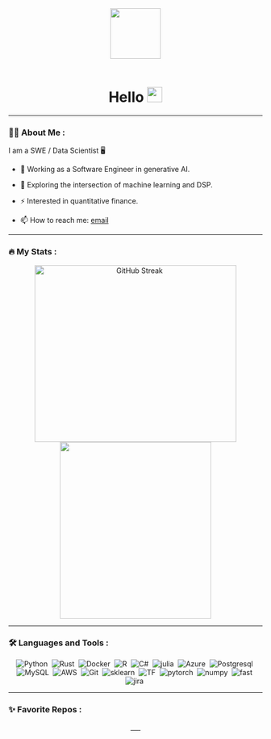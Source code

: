 <div id="header" align="center">
  <img src="https://www.nicepng.com/png/full/176-1762253_circle-water-ocean-blue-wave-aesthetic-overlay-tumblr.png" width="100"/>
</div>


<div align="center" id="badges">
  <!--
  <a href="https://www.linkedin.com/in/npicini">
    <img src="https://img.shields.io/badge/LinkedIn-blue?style=for-the-badge&logo=linkedin&logoColor=white" alt="LinkedIn Badge"/>
  </a>
  -->
  <img src="https://komarev.com/ghpvc/?username=0zean&style=for-the-badge&color=green" alt=""/>
<img src="https://img.shields.io/github/followers/0zean?style=for-the-badge" alt=""/>
</div>

<h1 align="center"> 
  Hello
  <img src="https://media.giphy.com/media/hvRJCLFzcasrR4ia7z/giphy.gif" width="30px"/>
</h1>


---

### :man_technologist: About Me :

I am a SWE / Data Scientist 🖥️

- :telescope: Working as a Software Engineer in generative AI.

- :seedling: Exploring the intersection of machine learning and DSP.

- :zap: Interested in quantitative finance.

- :mailbox: How to reach me: [email](mailto:pd1138@protonmail.com)

<!-- [![Linkedin Badge](https://img.shields.io/badge/-npicini-blue?style=flat&logo=Linkedin&logoColor=white)](https://www.linkedin.com/in/npicini) -->

---

### :fire: My Stats :
<div align="center">
  <a href="https://git.io/streak-stats">
    <img src="https://github-readme-streak-stats.herokuapp.com?user=0zean" alt="GitHub Streak" height="350" width="400"/>
  </a>
  <img src="https://github-readme-stats.vercel.app/api/top-langs/?username=0zean&layout=compact" alt="" height="350" width="300"/>
</div>

---

### :hammer_and_wrench: Languages and Tools :

<div align="center">
  <img src="https://img.shields.io/badge/python-3670A0?style=for-the-badge&logo=python&logoColor=ffdd54" title="Python" alt="Python"/>&nbsp;
  <img src="https://img.shields.io/badge/rust-%23000000.svg?style=for-the-badge&logo=rust&logoColor=white" title="Rust" alt="Rust"/>&nbsp;
  <img src="https://img.shields.io/badge/docker-%230db7ed.svg?style=for-the-badge&logo=docker&logoColor=white" title="Docker" alt="Docker"/>&nbsp;
  <img src="https://img.shields.io/badge/r-%23276DC3.svg?style=for-the-badge&logo=r&logoColor=white" title="R" alt="R"/>&nbsp;
  <img src="https://img.shields.io/badge/c%23-%23239120.svg?style=for-the-badge&logo=csharp&logoColor=white" title="C#" alt="C#"/>&nbsp;
  <img src="https://img.shields.io/badge/-Julia-9558B2?style=for-the-badge&logo=julia&logoColor=white" title="julia" alt="julia"/>&nbsp;
  <img src="https://img.shields.io/badge/azure-%230072C6.svg?style=for-the-badge&logo=microsoftazure&logoColor=white" title="Azure" alt="Azure"/>&nbsp;
  <img src="https://img.shields.io/badge/postgres-%23316192.svg?style=for-the-badge&logo=postgresql&logoColor=white" title="Postgresql" alt="Postgresql"/>&nbsp;
  <img src="https://img.shields.io/badge/mysql-4479A1.svg?style=for-the-badge&logo=mysql&logoColor=white" title="MySQL"  alt="MySQL"/>&nbsp;
  <img src="https://img.shields.io/badge/AWS-%23FF9900.svg?style=for-the-badge&logo=amazon-aws&logoColor=white" title="AWS" alt="AWS"/>&nbsp;
  <img src="https://img.shields.io/badge/git-%23F05033.svg?style=for-the-badge&logo=git&logoColor=white" title="Git" **alt="Git"/>&nbsp;
  <img src="https://img.shields.io/badge/scikit--learn-%23F7931E.svg?style=for-the-badge&logo=scikit-learn&logoColor=white" title="sk" alt="sklearn"/>&nbsp;
  <img src="https://img.shields.io/badge/TensorFlow-%23FF6F00.svg?style=for-the-badge&logo=TensorFlow&logoColor=white" title="TF" alt="TF"/>&nbsp;
  <img src="https://img.shields.io/badge/PyTorch-%23EE4C2C.svg?style=for-the-badge&logo=PyTorch&logoColor=white" title="pytorch" alt="pytorch"/>&nbsp;
  <img src="https://img.shields.io/badge/numpy-%23013243.svg?style=for-the-badge&logo=numpy&logoColor=white" title="numpy" alt="numpy"/>&nbsp;
  <img src="https://img.shields.io/badge/FastAPI-005571?style=for-the-badge&logo=fastapi" title="fast" alt="fast"/>&nbsp;
  <img src="https://img.shields.io/badge/jira-%230A0FFF.svg?style=for-the-badge&logo=jira&logoColor=white" title="jira" alt="jira"/>&nbsp;
</div>

---

### ✨ Favorite Repos :

<div align="center">
  <a href="https://github.com/0zean/MARS-Time-Series">
    <img src="https://github-readme-stats.vercel.app/api/pin/?username=0zean&repo=MARS-Time-Series" alt=""/>&nbsp;
  </a>
  <a href="https://github.com/0zean/fastgoertzel">
    <img src="https://github-readme-stats.vercel.app/api/pin/?username=0zean&repo=fastgoertzel" alt=""/>&nbsp;
  </a>
  <a href="https://github.com/0zean/VWAP-Mean-Reversion">
    <img src="https://github-readme-stats.vercel.app/api/pin/?username=0zean&repo=VWAP-Mean-Reversion" alt=""/>&nbsp;
  </a>

